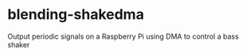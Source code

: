blending-shakedma
====

Output periodic signals on a Raspberry Pi using DMA to control a bass shaker
